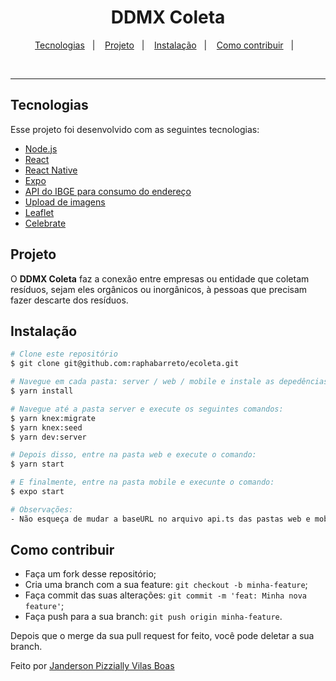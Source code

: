 <h1 align="center">
  DDMX Coleta
</h1>



<p align="center">
  <a href="#-tecnologias">Tecnologias</a>&nbsp;&nbsp;&nbsp;|&nbsp;&nbsp;&nbsp;
  <a href="#-projeto">Projeto</a>&nbsp;&nbsp;&nbsp;|&nbsp;&nbsp;&nbsp;
  <a href="#-instalação">Instalação</a>&nbsp;&nbsp;&nbsp;|&nbsp;&nbsp;&nbsp;
  <a href="#-instalação">Como contribuir</a>&nbsp;&nbsp;&nbsp;|&nbsp;&nbsp;&nbsp;
</p>

<br>


---

## Tecnologias

Esse projeto foi desenvolvido com as seguintes tecnologias:

- [Node.js](https://nodejs.org/en/)
- [React](https://reactjs.org)
- [React Native](https://facebook.github.io/react-native/)
- [Expo](https://expo.io/)
- [API do IBGE para consumo do endereço](https://servicodados.ibge.gov.br/api/docs/localidades?versao=1#api-UFs-estadosGet)
- [Upload de imagens](react-dropzone)
- [Leaflet](https://leafletjs.com/examples/quick-start/)
- [Celebrate](https://github.com/arb/celebrate) 

## Projeto

O <strong>DDMX Coleta</strong> faz a conexão entre empresas ou entidade que coletam resíduos, sejam eles orgânicos ou inorgânicos, à pessoas que precisam fazer descarte dos resíduos.



## Instalação

```bash
# Clone este repositório
$ git clone git@github.com:raphabarreto/ecoleta.git

# Navegue em cada pasta: server / web / mobile e instale as depedências:
$ yarn install

# Navegue até a pasta server e execute os seguintes comandos:
$ yarn knex:migrate
$ yarn knex:seed
$ yarn dev:server

# Depois disso, entre na pasta web e execute o comando:
$ yarn start

# E finalmente, entre na pasta mobile e execunte o comando:
$ expo start

# Observações:
- Não esqueça de mudar a baseURL no arquivo api.ts das pastas web e mobile para o ip da sua máquina
```


## Como contribuir

- Faça um fork desse repositório;
- Cria uma branch com a sua feature: `git checkout -b minha-feature`;
- Faça commit das suas alterações: `git commit -m 'feat: Minha nova feature'`;
- Faça push para a sua branch: `git push origin minha-feature`.

Depois que o merge da sua pull request for feito, você pode deletar a sua branch.



Feito por [Janderson Pizzially Vilas Boas](https://www.linkedin.com/in/jandersonvilasboas/)